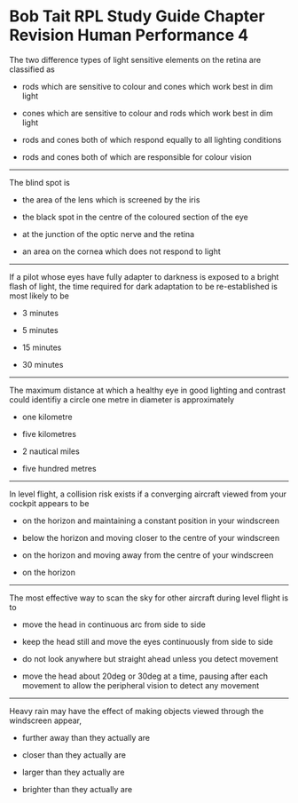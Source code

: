 # Bob Tait RPL Study Guide Chapter Revision Human Performance 4

The two difference types of light sensitive elements on the retina are classified as

* rods which are sensitive to colour and cones which work best in dim light

* cones which are sensitive to colour and rods which work best in dim light

* rods and cones both of which respond equally to all lighting conditions

* rods and cones both of which are responsible for colour vision

----

The blind spot is

* the area of the lens which is screened by the iris

* the black spot in the centre of the coloured section of the eye

* at the junction of the optic nerve and the retina

* an area on the cornea which does not respond to light

----

If a pilot whose eyes have fully adapter to darkness is exposed to a bright flash of light, the time required for dark adaptation to be re-established is most likely to be

* 3 minutes

* 5 minutes

* 15 minutes

* 30 minutes

----

The maximum distance at which a healthy eye in good lighting and contrast could identifiy a circle one metre in diameter is approximately

* one kilometre

* five kilometres

* 2 nautical miles

* five hundred metres

----

In level flight, a collision risk exists if a converging aircraft viewed from your cockpit appears to be

* on the horizon and maintaining a constant position in your windscreen

* below the horizon and moving closer to the centre of your windscreen

* on the horizon and moving away from the centre of your windscreen

* on the horizon

----

The most effective way to scan the sky for other aircraft during level flight is to

* move the head in continuous arc from side to side

* keep the head still and move the eyes continuously from side to side

* do not look anywhere but straight ahead unless you detect movement

* move the head about 20deg or 30deg at a time, pausing after each movement to allow the peripheral vision to detect any movement

----

Heavy rain may have the effect of making objects viewed through the windscreen appear,

* further away than they actually are

* closer than they actually are

* larger than they actually are

* brighter than they actually are

